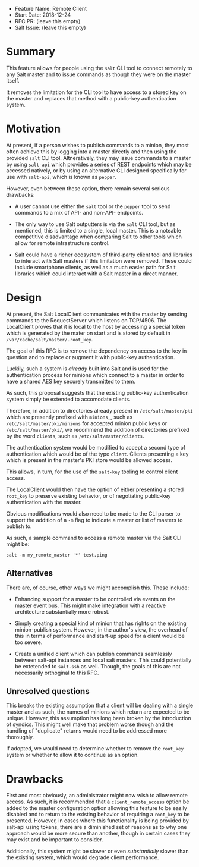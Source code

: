 - Feature Name: Remote Client
- Start Date: 2018-12-24 
- RFC PR: (leave this empty)
- Salt Issue: (leave this empty)

# Summary
[summary]: #summary

This feature allows for people using the `salt` CLI tool to connect remotely to
any Salt master and to issue commands as though they were on the master itself.

It removes the limitation for the CLI tool to have access to a stored key on the
master and replaces that method with a public-key authentication system.

# Motivation
[motivation]: #motivation

At present, if a person wishes to publish commands to a minion, they most often
achieve this by logging into a master directly and then using the provided
`salt` CLI tool. Altneratively, they may issue commands to a master by using
`salt-api` which provides a series of REST endpoints which may be accessed
natively, or by using an alternative CLI designed specifically for use
with `salt-api`, which is known as `pepper`.

However, even between these option, there remain several serious drawbacks:

 * A user cannot use either the `salt` tool or the `pepper` tool to send
   commands to a mix of API- and non-API- endpoints.
 
 * The only way to use Salt outputters is via the `salt` CLI tool, but
   as mentioned, this is limited to a single, local master. This is
   a noteable competitive disadvantage when comparing Salt to other
   tools which allow for remote infrastructure control.

 * Salt could have a richer ecosystem of third-party client tool and
   libraries to interact with Salt masters if this limitation were removed.
   These could include smartphone clients, as well as a much easier
   path for Salt libraries which could interact with a Salt master
   in a direct manner.

# Design
[design]: #detailed-design

At present, the Salt LocalClient communicates with the master by sending
commands to the RequestServer which listens on TCP/4506. The LocalClient
proves that it is local to the host by accessing a special token which
is generated by the mater on start and is stored by default in
`/var/cache/salt/master/.root_key`.

The goal of this RFC is to remove the dependency on access to the
key in question and to replace or augment it with public-key
authentication.

Luckily, such a system is _already_ built into Salt and is used for the
authentication process for minions which connect to a master in order to
have a shared AES key securely transmitted to them.

As such, this proposal suggests that the existing public-key authentication
system simply be extended to accomodate clients.

Therefore, in addition to directories already present in `/etc/salt/master/pki`
which are presently prefixed with `minions_`, such as
`/etc/salt/master/pki/minions` for accepted minion public keys or
`/etc/salt/master/pki/`, we recommend the addition of directories prefixed by
the word `clients`, such as `/etc/salt/master/clients`.

The authentication system would be modified to accept a second type of
authentication which would be of the type `client`. Clients presenting
a key which is present in the master's PKI store would be allowed access.

This allows, in turn, for the use of the `salt-key` tooling to control client
access.

The LocalClient would then have the option of either presenting a stored
`root_key` to preserve existing behavior, or of negotiating public-key
authentication with the master.

Obvious modifications would also need to be made to the CLI parser to
support the addition of a `-m` flag to indicate a master or list of masters
to publish to.

As such, a sample command to access a remote master via the Salt CLI might
be:
  
  `salt -m my_remote_master '*' test.ping`

## Alternatives

There are, of course, other ways we might accomplish this. These include:

 * Enhancing support for a master to be controlled via events on the master event
   bus. This might make integration with a reactive architecture substantially
   more robust.

 * Simply creating a special kind of minion that has rights on the existing
   minion-publish system. However, in the author's view, the overhead of this
   in terms of performance and start-up speed for a client would be too severe.

 * Create a unified client which can publish commands seamlessly between salt-api
   instances and local salt masters. This could potentially be extetended to
   `salt-ssh` as well. Though, the goals of this are not necessarily orthoginal
   to this RFC.

## Unresolved questions

This breaks the existing assumption that a client will be dealing with a single
master and as such, the names of minions which return are expected to be
unique. However, this assumption has long been broken by the introduction of
syndics. This might well make that problem worse though and the handling of
"duplicate" returns would need to be addressed more thoroughly.

If adopted, we would need to determine whether to remove the `root_key`
system or whether to allow it to continue as an option.

# Drawbacks
[drawbacks]: #drawbacks

First and most obviously, an administrator might now wish to allow remote
access. As such, it is recommended that a `client_remote_access` option be
added to the master configuration option allowing this feature to be easily
disabled and to return to the existing behavior of requiring a `root_key`
to be presented. However, in cases where this functionality is being provided
by salt-api using tokens, there are a diminished set of reasons as to why
one approach would be more secure than another, though in certain cases
they may exist and be important to consider.

Additionally, this system might be slower or even _substantially_ slower
than the existing system, which would degrade client performance. 

